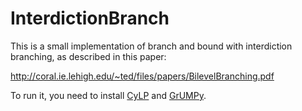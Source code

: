InterdictionBranch
==================

This is a small implementation of branch and bound with interdiction branching, as described in this paper:

http://coral.ie.lehigh.edu/~ted/files/papers/BilevelBranching.pdf

To run it, you need to install [CyLP](http://github.com/coin-or/CyLP) and [GrUMPy](http://github.com/coin-or/GrUMPy).
